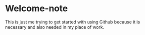 # Welcome-note

This is just me trying to get started with using Github because it is necessary and also needed in my place of work.
